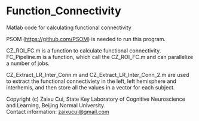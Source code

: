 # Function_Connectivity
Matlab code for calculating functional connectivity  

PSOM (https://github.com/PSOM) is needed to run this program.  

CZ_ROI_FC.m is a function to calculate functional connectivity.  
FC_Pipeline.m is a function, which call the CZ_ROI_FC.m and can parallelize a number of jobs.

CZ_Extract_LR_Inter_Conn.m and CZ_Extract_LR_Inter_Conn_2.m are used to extract the functional connectiviety in the left, left hemisphere and interhemis, and then store all the values in a vector for each subject.

Copyright (c) Zaixu Cui, State Key Laboratory of Cognitive Neuroscience and Learning, Beijing Normal University.   
Contact information: zaixucui@gmail.com




